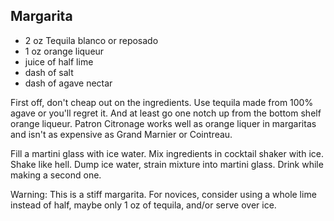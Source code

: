 ## Margarita

* 2 oz Tequila blanco or reposado
* 1 oz orange liqueur 
* juice of half lime
* dash of salt
* dash of agave nectar

First off, don't cheap out on the ingredients. Use tequila made from 100% agave or you'll regret it. And at least go one notch up from the bottom shelf orange liqueur. Patron Citronage works well as orange liquer in margaritas and isn't as expensive as Grand Marnier or Cointreau.

Fill a martini glass with ice water. Mix ingredients in cocktail shaker with ice. Shake like hell. Dump ice water, strain mixture into martini glass. Drink while making a second one.

Warning: This is a stiff margarita. For novices, consider using a whole lime instead of half, maybe only 1 oz of tequila, and/or serve over ice.

